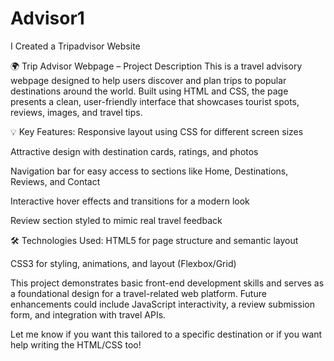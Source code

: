 # Advisor1
I Created a Tripadvisor Website 


🌍 Trip Advisor Webpage – Project Description
This is a travel advisory webpage designed to help users discover and plan trips to popular destinations around the world. Built using HTML and CSS, the page presents a clean, user-friendly interface that showcases tourist spots, reviews, images, and travel tips.

💡 Key Features:
Responsive layout using CSS for different screen sizes

Attractive design with destination cards, ratings, and photos

Navigation bar for easy access to sections like Home, Destinations, Reviews, and Contact

Interactive hover effects and transitions for a modern look

Review section styled to mimic real travel feedback

🛠 Technologies Used:
HTML5 for page structure and semantic layout

CSS3 for styling, animations, and layout (Flexbox/Grid)

This project demonstrates basic front-end development skills and serves as a foundational design for a travel-related web platform. Future enhancements could include JavaScript interactivity, a review submission form, and integration with travel APIs.

Let me know if you want this tailored to a specific destination or if you want help writing the HTML/CSS too!










